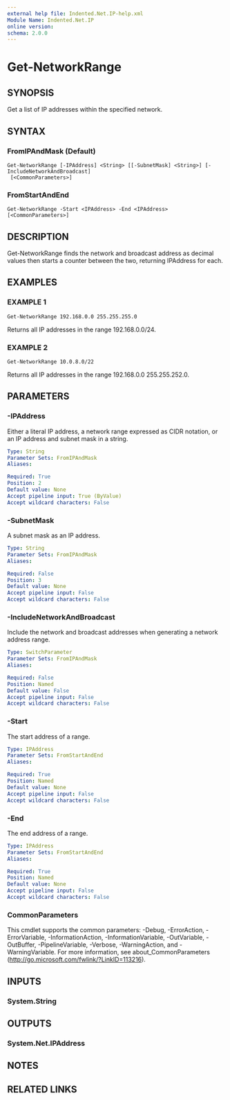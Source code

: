```yaml
---
external help file: Indented.Net.IP-help.xml
Module Name: Indented.Net.IP
online version:
schema: 2.0.0
---
```


# Get-NetworkRange

## SYNOPSIS
Get a list of IP addresses within the specified network.

## SYNTAX

### FromIPAndMask (Default)
```
Get-NetworkRange [-IPAddress] <String> [[-SubnetMask] <String>] [-IncludeNetworkAndBroadcast]
 [<CommonParameters>]
```

### FromStartAndEnd
```
Get-NetworkRange -Start <IPAddress> -End <IPAddress> [<CommonParameters>]
```

## DESCRIPTION
Get-NetworkRange finds the network and broadcast address as decimal values then starts a counter between the two, returning IPAddress for each.

## EXAMPLES

### EXAMPLE 1
```
Get-NetworkRange 192.168.0.0 255.255.255.0
```

Returns all IP addresses in the range 192.168.0.0/24.

### EXAMPLE 2
```
Get-NetworkRange 10.0.8.0/22
```

Returns all IP addresses in the range 192.168.0.0 255.255.252.0.

## PARAMETERS

### -IPAddress
Either a literal IP address, a network range expressed as CIDR notation, or an IP address and subnet mask in a string.

```yaml
Type: String
Parameter Sets: FromIPAndMask
Aliases:

Required: True
Position: 2
Default value: None
Accept pipeline input: True (ByValue)
Accept wildcard characters: False
```

### -SubnetMask
A subnet mask as an IP address.

```yaml
Type: String
Parameter Sets: FromIPAndMask
Aliases:

Required: False
Position: 3
Default value: None
Accept pipeline input: False
Accept wildcard characters: False
```

### -IncludeNetworkAndBroadcast
Include the network and broadcast addresses when generating a network address range.

```yaml
Type: SwitchParameter
Parameter Sets: FromIPAndMask
Aliases:

Required: False
Position: Named
Default value: False
Accept pipeline input: False
Accept wildcard characters: False
```

### -Start
The start address of a range.

```yaml
Type: IPAddress
Parameter Sets: FromStartAndEnd
Aliases:

Required: True
Position: Named
Default value: None
Accept pipeline input: False
Accept wildcard characters: False
```

### -End
The end address of a range.

```yaml
Type: IPAddress
Parameter Sets: FromStartAndEnd
Aliases:

Required: True
Position: Named
Default value: None
Accept pipeline input: False
Accept wildcard characters: False
```

### CommonParameters
This cmdlet supports the common parameters: -Debug, -ErrorAction, -ErrorVariable, -InformationAction, -InformationVariable, -OutVariable, -OutBuffer, -PipelineVariable, -Verbose, -WarningAction, and -WarningVariable.
For more information, see about_CommonParameters (http://go.microsoft.com/fwlink/?LinkID=113216).

## INPUTS

### System.String
## OUTPUTS

### System.Net.IPAddress
## NOTES

## RELATED LINKS
